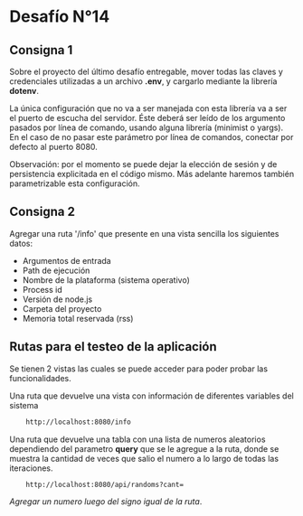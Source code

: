 # Desafío N°14
## Consigna 1
Sobre el proyecto del último desafío entregable, mover todas las claves y credenciales utilizadas a un archivo **.env**, y cargarlo mediante la librería **dotenv**.


La única configuración que no va a ser manejada con esta librería va a ser el puerto de escucha del servidor. Éste deberá ser leído de los argumento pasados por línea de comando, usando alguna librería (minimist o yargs). En el caso de no pasar este parámetro por línea de comandos, conectar por defecto al puerto 8080.


Observación: por el momento se puede dejar la elección de sesión y de persistencia explicitada en el código mismo. Más adelante haremos también parametrizable esta configuración.

## Consigna 2

Agregar una ruta '/info' que presente en una vista sencilla los siguientes datos:
- Argumentos de entrada                                       
- Path de ejecución
- Nombre de la plataforma (sistema operativo)       
- Process id
- Versión de node.js                                             
- Carpeta del proyecto
- Memoria total reservada (rss)


## Rutas para el testeo de la aplicación

Se tienen 2 vistas las cuales se puede acceder para poder probar las funcionalidades.

Una ruta que devuelve una vista con información de diferentes variables del sistema
``` bash
    http://localhost:8080/info
```


Una ruta que devuelve una tabla con una lista de numeros aleatorios dependiendo del parametro **query** que se le agregue a la ruta, donde se muestra la cantidad de veces que salio el numero a lo largo de todas las iteraciones.  
``` bash
    http://localhost:8080/api/randoms?cant=
```
*Agregar un numero luego del signo igual de la ruta*.
